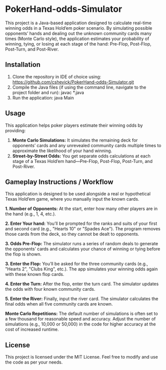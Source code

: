 # PokerHand-odds-Simulator

This project is a Java-based application designed to calculate real-time winning odds in a Texas Hold’em poker scenario. By simulating possible opponents’ hands and dealing out the unknown community cards many times (Monte Carlo style), the application estimates your probability of winning, tying, or losing at each stage of the hand: Pre-Flop, Post-Flop, Post-Turn, and Post-River.

## Installation
  1. Clone the repository in IDE of choice using: https://github.com/cshevick/PokerHand-odds-Simulator.git
  2. Compile the Java files (if using the command line, navigate to the project folder and run): javac *.java
  3. Run the application: java Main
 
## Usage

This application helps poker players estimate their winning odds by providing:
1. **Monte Carlo Simulations:** It simulates the remaining deck for opponents’ cards and any unrevealed community cards multiple times to approximate the likelihood of your hand winning.
2. **Street-by-Street Odds:** You get separate odds calculations at each stage of a Texas Hold’em hand—Pre-Flop, Post-Flop, Post-Turn, and Post-River.

## Gameplay Instructions / Workflow
This application is designed to be used alongside a real or hypothetical Texas Hold’em game, where you manually input the known cards.

**1. Number of Opponents:**
At the start, enter how many other players are in the hand (e.g., 1, 4, etc.).

**2. Enter Your hand:**
You’ll be prompted for the ranks and suits of your first and second card (e.g., "Hearts 10" or "Spades Ace").
The program removes those cards from the deck, so they cannot be dealt to opponents.

**3. Odds Pre-Flop:**
The simulator runs a series of random deals to generate the opponents’ cards and calculates your chance of winning or tying before the flop is shown.

**3. Enter the Flop:**
You’ll be asked for the three community cards (e.g., "Hearts 2", "Clubs King", etc.).
The app simulates your winning odds again with these known flop cards.

**4. Enter the Turn:**
After the flop, enter the turn card.
The simulator updates the odds with four known community cards.

**5. Enter the River:**
Finally, input the river card.
The simulator calculates the final odds when all five community cards are known.

**Monte Carlo Repetitions:**
The default number of simulations is often set to a few thousand for reasonable speed and accuracy.
Adjust the number of simulations (e.g., 10,000 or 50,000) in the code for higher accuracy at the cost of increased runtime.


## License
This project is licensed under the MIT License. Feel free to modify and use the code as per your needs.
